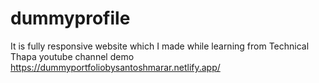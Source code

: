 # dummyprofile
It is fully responsive website which I made while learning from Technical Thapa youtube channel
demo https://dummyportfoliobysantoshmarar.netlify.app/
